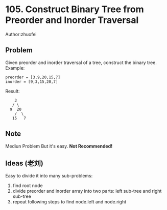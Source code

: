 # 105. Construct Binary Tree from Preorder and Inorder Traversal

Author:zhuofei

## Problem
Given preorder and inorder traversal of a tree, construct the binary tree.  
Example:
```
preorder = [3,9,20,15,7]
inorder = [9,3,15,20,7]
```
Result:
```
    3
   / \
  9  20
    /  \
   15   7
```
## Note
Mediun Problem But it's easy. **Not Recommended!**

## Ideas (老刘)
Easy to divide it into many sub-problems:
1. find root node
2. divide preorder and inorder array into two parts: left sub-tree and right sub-tree
3. repeat following steps to find node.left and node.right